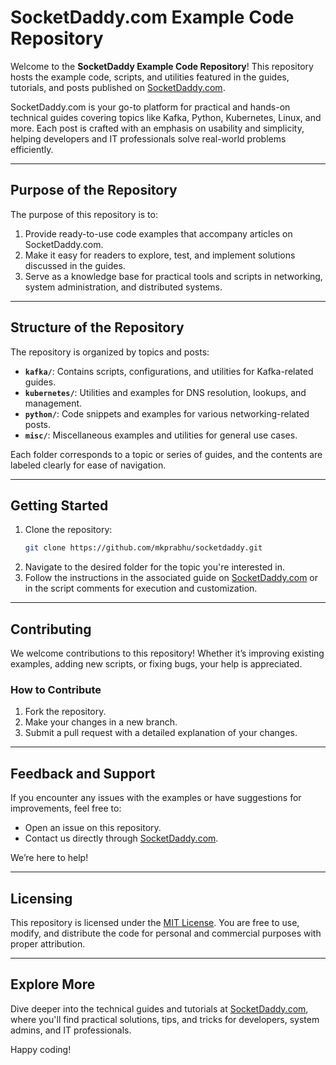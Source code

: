 # SocketDaddy.com Example Code Repository

Welcome to the **SocketDaddy Example Code Repository**! This repository hosts the example code, scripts, and utilities featured in the guides, tutorials, and posts published on [SocketDaddy.com](https://socketdaddy.com).

SocketDaddy.com is your go-to platform for practical and hands-on technical guides covering topics like Kafka, Python, Kubernetes, Linux, and more. Each post is crafted with an emphasis on usability and simplicity, helping developers and IT professionals solve real-world problems efficiently.

---

## Purpose of the Repository

The purpose of this repository is to:
1. Provide ready-to-use code examples that accompany articles on SocketDaddy.com.
2. Make it easy for readers to explore, test, and implement solutions discussed in the guides.
3. Serve as a knowledge base for practical tools and scripts in networking, system administration, and distributed systems.

---

## Structure of the Repository

The repository is organized by topics and posts:

- **`kafka/`**: Contains scripts, configurations, and utilities for Kafka-related guides.
- **`kubernetes/`**: Utilities and examples for DNS resolution, lookups, and management.
- **`python/`**: Code snippets and examples for various networking-related posts.
- **`misc/`**: Miscellaneous examples and utilities for general use cases.

Each folder corresponds to a topic or series of guides, and the contents are labeled clearly for ease of navigation.

---

## Getting Started

1. Clone the repository:
   ```bash
   git clone https://github.com/mkprabhu/socketdaddy.git
   ```
2. Navigate to the desired folder for the topic you're interested in.
3. Follow the instructions in the associated guide on [SocketDaddy.com](https://socketdaddy.com) or in the script comments for execution and customization.

---

## Contributing

We welcome contributions to this repository! Whether it’s improving existing examples, adding new scripts, or fixing bugs, your help is appreciated. 

### How to Contribute
1. Fork the repository.
2. Make your changes in a new branch.
3. Submit a pull request with a detailed explanation of your changes.

---

## Feedback and Support

If you encounter any issues with the examples or have suggestions for improvements, feel free to:
- Open an issue on this repository.
- Contact us directly through [SocketDaddy.com](https://socketdaddy.com/contact).

We’re here to help!

---

## Licensing

This repository is licensed under the [MIT License](LICENSE). You are free to use, modify, and distribute the code for personal and commercial purposes with proper attribution.

---

## Explore More

Dive deeper into the technical guides and tutorials at [SocketDaddy.com](https://socketdaddy.com), where you'll find practical solutions, tips, and tricks for developers, system admins, and IT professionals.

Happy coding!
